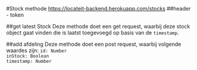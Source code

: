 #Stock methode
https://locateit-backend.herokuapp.com/stocks
##header - token

##get latest Stock
Deze methode doet een get request, waarbij deze stock object gaat vinden die is laatst toegevoegd op basis van de `timestamp`.

##add afdeling
Deze methode doet een post request, waarbij volgende waardes zijn:
`id: Number`  
`inStock: Boolean`  
`timestamp: Number`  
